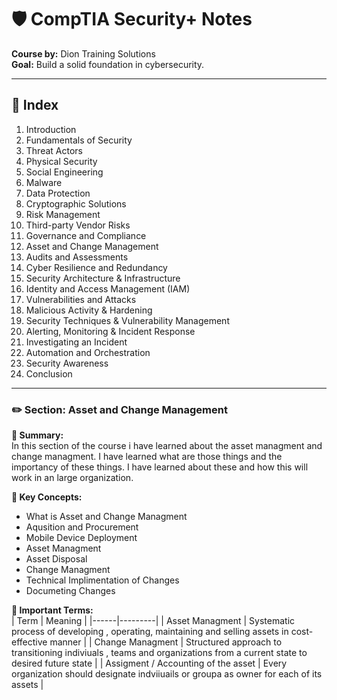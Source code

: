 # 🛡️ CompTIA Security+ Notes  
**Course by:** Dion Training Solutions  
**Goal:** Build a solid foundation in cybersecurity.


---

## 📘 Index

1. Introduction  
2. Fundamentals of Security  
3. Threat Actors  
4. Physical Security  
5. Social Engineering  
6. Malware  
7. Data Protection  
8. Cryptographic Solutions  
9. Risk Management  
10. Third-party Vendor Risks  
11. Governance and Compliance  
12. Asset and Change Management  
13. Audits and Assessments  
14. Cyber Resilience and Redundancy  
15. Security Architecture & Infrastructure  
16. Identity and Access Management (IAM)  
17. Vulnerabilities and Attacks  
18. Malicious Activity & Hardening  
19. Security Techniques & Vulnerability Management  
20. Alerting, Monitoring & Incident Response  
21. Investigating an Incident  
22. Automation and Orchestration  
23. Security Awareness  
24. Conclusion

---
### ✏️ Section: Asset and Change Management

**📌 Summary:**  
In this section  of the course i have learned about the asset managment and change managment. I have learned what are those things and the importancy of these things. I have learned about these and how this will work  in an large organization.

**🧠 Key Concepts:**  
- What is Asset and Change Managment
- Aqusition and Procurement
- Mobile Device Deployment 
- Asset Managment
- Asset Disposal
- Change Managment
- Technical Implimentation of Changes
- Documeting Changes 

**🔑 Important Terms:**  
| Term | Meaning |
|------|---------|
|   Asset Managment   |    Systematic process of developing , operating, maintaining and selling assets in cost-effective manner     |
|   Change Managment   |    Structured approach to transitioning indiviuals , teams and organizations from a current state to desired future state    |
|   Assigment / Accounting of the asset   |    Every organization should designate indviiuails or groupa as owner for each of its assets     |




